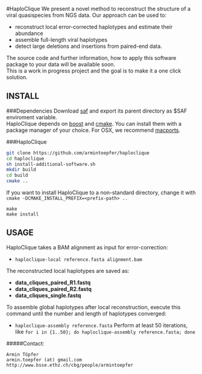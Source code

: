 #HaploClique
We present a novel method to reconstruct the structure of a viral quasispecies from NGS data.
Our approach can be used to:
 - reconstruct local error-corrected haplotypes and estimate their abundance
 - assemble full-length viral haplotypes
 - detect large deletions and insertions from paired-end data.
 
The source code and further information, how to apply this software package to your data will be available soon.  
This is a work in progress project and the goal is to make it a one click solution.

## INSTALL
###Dependencies
Download [saf](https://github.com/armintoepfer/seqalfixer/releases/) and export its parent directory as $SAF enviroment variable.  
HaploClique depends on [boost](http://www.boost.org/) and [cmake](http://www.cmake.org/). You can install them with a package manager of your choice. For OSX, we recommend [macports](http://www.macports.org/).

###HaploClique
```bash
git clone https://github.com/armintoepfer/haploclique
cd haploclique
sh install-additional-software.sh
mkdir build
cd build
cmake ..
```
If you want to install HaploClique to a non-standard directory, change it with `cmake -DCMAKE_INSTALL_PREFIX=<prefix-path> ..`
```
make
make install
```

## USAGE
HaploClique takes a BAM alignment as input for error-correction:  
 - `haploclique-local reference.fasta alignment.bam` 

The reconstructed local haplotypes are saved as:  
 - __data_cliques_paired_R1.fastq__
 - __data_cliques_paired_R2.fastq__
 - __data_cliques_single.fastq__

To assemble global haplotypes after local reconstruction, execute this command until the number and length of haplotypes converged:  
 - `haploclique-assembly reference.fasta`
Perform at least 50 iterations, like `for i in {1..50}; do haploclique-assembly reference.fasta; done`

#####Contact:
```
Armin Töpfer
armin.toepfer (at) gmail.com
http://www.bsse.ethz.ch/cbg/people/armintoepfer
```
